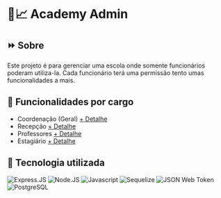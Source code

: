 # 🏫📈 Academy Admin

## ⏩ Sobre

Este projeto é para gerenciar uma escola onde somente funcionários poderam utiliza-la.
Cada funcionário terá uma permissão tento umas funcionalidades a mais.

## 📑 Funcionalidades por cargo

- Coordenação (Geral) [+ Detalhe](md/COORDENACAO.md)
- Recepção [+ Detalhe](md/RECEPCAO.md)
- Professores [+ Detalhe](md/PROFESSOR.md)
- Estagiário [+ Detalhe](md/ESTAGIARIO.md)

## 🚀 Tecnologia utilizada

<div style="display: inline;">
<img src="https://img.shields.io/badge/Express.js-404D59?style=for-the-badge" alt="Express.JS" />
<img src="https://img.shields.io/badge/Node.js-43853D?style=for-the-badge&logo=node.js&logoColor=white" alt="Node.JS" />
<img src="https://img.shields.io/badge/JavaScript-323330?style=for-the-badge&logo=javascript&logoColor=F7DF1E" alt="Javascript" />
<img src="https://img.shields.io/badge/sequelize-323330?style=for-the-badge&logo=sequelize&logoColor=blue" alt="Sequelize" />
<img src="https://img.shields.io/badge/json%20web%20tokens-323330?style=for-the-badge&logo=json-web-tokens&logoColor=pink" alt="JSON Web Token" />
<img src="https://img.shields.io/badge/PostgreSQL-316192?style=for-the-badge&logo=postgresql&logoColor=white" alt="PostgreSQL" />
</div>
